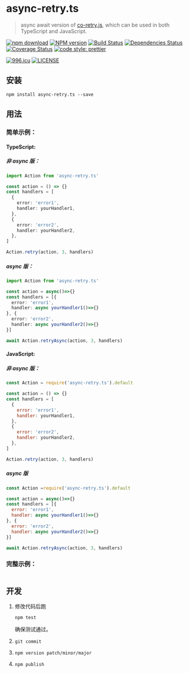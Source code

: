 # async-retry.ts

> async await version of [co-retry.js](https://www.npmjs.com/package/co-retry.js), which can be used in both TypeScript and JavaScript.

[![npm download][download-image]][download-url]
[![NPM version](https://badge.fury.io/js/async-retry.ts.png)](http://badge.fury.io/js/async-retry.ts)
[![Build Status](https://travis-ci.com/Jeff-Tian/async-retry.ts.svg?branch=master)](https://travis-ci.com/Jeff-Tian/async-retry.ts)
[![Dependencies Status](https://david-dm.org/Jeff-Tian/async-retry.ts.png)](https://david-dm.org/jeff-tian/async-retry.ts)
[![Coverage Status](https://coveralls.io/repos/github/Jeff-Tian/async-retry.ts/badge.svg?branch=master)](https://coveralls.io/github/Jeff-Tian/async-retry.ts?branch=master)
[![code style: prettier](https://img.shields.io/badge/code_style-prettier-ff69b4.svg?style=flat-square)](https://github.com/Jeff-Tian/async-retry.ts)

[![996.icu](https://img.shields.io/badge/link-996.icu-red.svg)](https://996.icu)
[![LICENSE](https://img.shields.io/badge/license-Anti%20996-blue.svg)](https://github.com/996icu/996.ICU/blob/master/LICENSE)

[download-image]: https://img.shields.io/npm/dm/async-retry.ts.svg?style=flat-square
[download-url]: https://npmjs.org/package/async-retry.ts

## 安装

```shell
npm install async-retry.ts --save
```

## 用法

### 简单示例：

#### TypeScript:

##### 非 async 版：

```typescript
import Action from 'async-retry.ts'

const action = () => {}
const handlers = [
  {
    error: 'error1',
    handler: yourHandler1,
  },
  {
    error: 'error2',
    handler: yourHandler2,
  },
]

Action.retry(action, 3, handlers)
```

##### async 版：

```typescript
import Action from 'async-retry.ts'

const action = async()=>{}
const handlers = [{
  error: 'error1',
  handler: async yourHandler1()=>{}
}, {
  error: 'error2',
  handler: async yourHandler2()=>{}
}]

await Action.retryAsync(action, 3, handlers)
```

#### JavaScript:

##### 非 async 版：

```javascript
const Action = require('async-retry.ts').default

const action = () => {}
const handlers = [
  {
    error: 'error1',
    handler: yourHandler1,
  },
  {
    error: 'error2',
    handler: yourHandler2,
  },
]

Action.retry(action, 3, handlers)
```

##### async 版

```javascript
const Action =require('async-retry.ts').default

const action = async()=>{}
const handlers = [{
  error: 'error1',
  handler: async yourHandler1()=>{}
}, {
  error: 'error2',
  handler: async yourHandler2()=>{}
}]

await Action.retryAsync(action, 3, handlers)
```

### 完整示例：

```typescript
```

## 开发

1. 修改代码后跑

   ```shell
   npm test
   ```

   确保测试通过。

2. `git commit`
3. `npm version patch/minor/major`
4. `npm publish`
